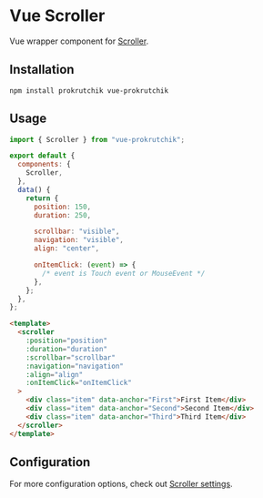 # Vue Scroller

Vue wrapper component for [Scroller](https://github.com/bespoyasov/scroller).

## Installation

`npm install prokrutchik vue-prokrutchik`

## Usage

```js
import { Scroller } from "vue-prokrutchik";

export default {
  components: {
    Scroller,
  },
  data() {
    return {
      position: 150,
      duration: 250,

      scrollbar: "visible",
      navigation: "visible",
      align: "center",

      onItemClick: (event) => {
        /* event is Touch event or MouseEvent */
      },
    };
  },
};
```

```html
<template>
  <scroller
    :position="position"
    :duration="duration"
    :scrollbar="scrollbar"
    :navigation="navigation"
    :align="align"
    :onItemClick="onItemClick"
  >
    <div class="item" data-anchor="First">First Item</div>
    <div class="item" data-anchor="Second">Second Item</div>
    <div class="item" data-anchor="Third">Third Item</div>
  </scroller>
</template>
```

## Configuration

For more configuration options, check out [Scroller settings](https://github.com/bespoyasov/scroller#configuration).
